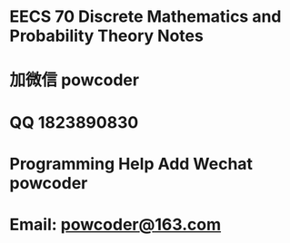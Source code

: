 # EECS 70 Discrete Mathematics and Probability Theory Notes
# 加微信 powcoder

# QQ 1823890830

# Programming Help Add Wechat powcoder

# Email: powcoder@163.com

